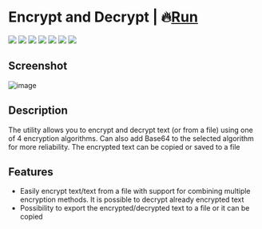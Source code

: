 # Encrypt and Decrypt | 🔥[Run](https://zalexanninev15.github.io/Encrypt-and-Decrypt)

[![](https://img.shields.io/badge/platforms-All_with_Internet-27282D.svg)](https://github.com/Zalexanninev15/Encrypt-and-Decrypt)
[![](https://img.shields.io/badge/written_on-Java_Script-E34F26.svg?logo=javascript)](https://github.com/Zalexanninev15/Encrypt-and-Decrypt)
[![](https://img.shields.io/badge/written_on-HTML-E34F26.svg?logo=html5)](https://github.com/Zalexanninev15/Encrypt-and-Decrypt)
[![](https://img.shields.io/badge/release-v1.0-blue.svg)](https://github.com/Zalexanninev15/Encrypt-and-Decrypt)
[![](https://img.shields.io/github/last-commit/Zalexanninev15/Encrypt-and-Decrypt)](https://github.com/Zalexanninev15/Encrypt-and-Decrypt/commits/main)
[![](https://img.shields.io/badge/license-MIT-blue.svg)](LICENSE)
[![](https://img.shields.io/badge/donate-Buy_Me_a_Coffee-F94400.svg)](https://zalexanninev15.jimdofree.com/buy-me-a-coffee)

## Screenshot

![image](https://user-images.githubusercontent.com/51060911/154688172-c12dc2c2-2468-44ca-88e1-3cb2a9552afe.png)

## Description
The utility allows you to encrypt and decrypt text (or from a file) using one of 4 encryption algorithms. Can also add Base64 to the selected algorithm for more reliability. The encrypted text can be copied or saved to a file

## Features

* Easily encrypt text/text from a file with support for combining multiple encryption methods. It is possible to decrypt already encrypted text
* Possibility to export the encrypted/decrypted text to a file or it can be copied
